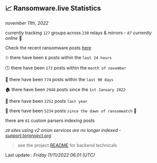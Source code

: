 
## 📈 Ransomware.live Statistics
_november 11th, 2022_

currently tracking `127` groups across `230` relays & mirrors - _`87` currently online_ 📡

Check the recent ransomware posts [here](https://www.ransomware.live/#/recentposts)


⏲ there have been `6` posts within the `last 24 hours`

🕓 there have been `173` posts within the `month of november`

📅 there have been `774` posts within the `last 90 days`

🏚 there have been `2948` posts since the `1st January 2022`

🚀 there have been `2252` posts `last year`

🦕 there have been `5234` posts `since the dawn of ransomwatch` 🐣

there are `61` custom parsers indexing posts

_`20` sites using v2 onion services are no longer indexed - [support.torproject.org](https://support.torproject.org/onionservices/v2-deprecation/)_

> see the project [README](https://github.com/jmousqueton/ransomwatch#readme) for backend technicals



Last update : _Friday 11/11/2022 06.01 (UTC)_

